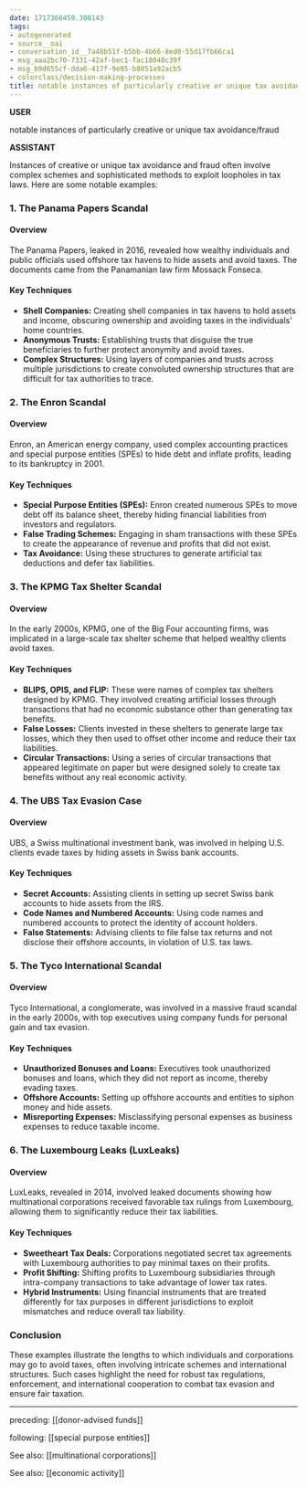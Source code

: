 ```yaml
---
date: 1717366459.308143
tags:
- autogenerated
- source__oai
- conversation_id__7a48b51f-b5bb-4b66-8ed0-55d17fb66ca1
- msg_aaa2bc70-7331-42af-bec1-fac18048c39f
- msg_b9d655cf-dda6-417f-9e95-b8051a92acb5
- colorclass/decision-making-processes
title: notable instances of particularly creative or unique tax avoidancefraud
---
```


**USER**

notable instances of particularly creative or unique tax avoidance/fraud


**ASSISTANT**

Instances of creative or unique tax avoidance and fraud often involve complex schemes and sophisticated methods to exploit loopholes in tax laws. Here are some notable examples:

### 1. The Panama Papers Scandal

#### Overview
The Panama Papers, leaked in 2016, revealed how wealthy individuals and public officials used offshore tax havens to hide assets and avoid taxes. The documents came from the Panamanian law firm Mossack Fonseca.

#### Key Techniques
- **Shell Companies:** Creating shell companies in tax havens to hold assets and income, obscuring ownership and avoiding taxes in the individuals' home countries.
- **Anonymous Trusts:** Establishing trusts that disguise the true beneficiaries to further protect anonymity and avoid taxes.
- **Complex Structures:** Using layers of companies and trusts across multiple jurisdictions to create convoluted ownership structures that are difficult for tax authorities to trace.

### 2. The Enron Scandal

#### Overview
Enron, an American energy company, used complex accounting practices and special purpose entities (SPEs) to hide debt and inflate profits, leading to its bankruptcy in 2001.

#### Key Techniques
- **Special Purpose Entities (SPEs):** Enron created numerous SPEs to move debt off its balance sheet, thereby hiding financial liabilities from investors and regulators.
- **False Trading Schemes:** Engaging in sham transactions with these SPEs to create the appearance of revenue and profits that did not exist.
- **Tax Avoidance:** Using these structures to generate artificial tax deductions and defer tax liabilities.

### 3. The KPMG Tax Shelter Scandal

#### Overview
In the early 2000s, KPMG, one of the Big Four accounting firms, was implicated in a large-scale tax shelter scheme that helped wealthy clients avoid taxes.

#### Key Techniques
- **BLIPS, OPIS, and FLIP:** These were names of complex tax shelters designed by KPMG. They involved creating artificial losses through transactions that had no economic substance other than generating tax benefits.
- **False Losses:** Clients invested in these shelters to generate large tax losses, which they then used to offset other income and reduce their tax liabilities.
- **Circular Transactions:** Using a series of circular transactions that appeared legitimate on paper but were designed solely to create tax benefits without any real economic activity.

### 4. The UBS Tax Evasion Case

#### Overview
UBS, a Swiss multinational investment bank, was involved in helping U.S. clients evade taxes by hiding assets in Swiss bank accounts.

#### Key Techniques
- **Secret Accounts:** Assisting clients in setting up secret Swiss bank accounts to hide assets from the IRS.
- **Code Names and Numbered Accounts:** Using code names and numbered accounts to protect the identity of account holders.
- **False Statements:** Advising clients to file false tax returns and not disclose their offshore accounts, in violation of U.S. tax laws.

### 5. The Tyco International Scandal

#### Overview
Tyco International, a conglomerate, was involved in a massive fraud scandal in the early 2000s, with top executives using company funds for personal gain and tax evasion.

#### Key Techniques
- **Unauthorized Bonuses and Loans:** Executives took unauthorized bonuses and loans, which they did not report as income, thereby evading taxes.
- **Offshore Accounts:** Setting up offshore accounts and entities to siphon money and hide assets.
- **Misreporting Expenses:** Misclassifying personal expenses as business expenses to reduce taxable income.

### 6. The Luxembourg Leaks (LuxLeaks)

#### Overview
LuxLeaks, revealed in 2014, involved leaked documents showing how multinational corporations received favorable tax rulings from Luxembourg, allowing them to significantly reduce their tax liabilities.

#### Key Techniques
- **Sweetheart Tax Deals:** Corporations negotiated secret tax agreements with Luxembourg authorities to pay minimal taxes on their profits.
- **Profit Shifting:** Shifting profits to Luxembourg subsidiaries through intra-company transactions to take advantage of lower tax rates.
- **Hybrid Instruments:** Using financial instruments that are treated differently for tax purposes in different jurisdictions to exploit mismatches and reduce overall tax liability.

### Conclusion

These examples illustrate the lengths to which individuals and corporations may go to avoid taxes, often involving intricate schemes and international structures. Such cases highlight the need for robust tax regulations, enforcement, and international cooperation to combat tax evasion and ensure fair taxation.


---

preceding: [[donor-advised funds]]  


following: [[special purpose entities]]

See also: [[multinational corporations]]


See also: [[economic activity]]